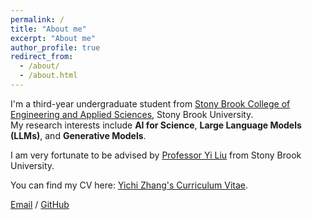 ```yaml
---
permalink: /
title: "About me"
excerpt: "About me"
author_profile: true
redirect_from: 
  - /about/
  - /about.html
---
```


I'm a third-year undergraduate student from [Stony Brook College of Engineering and Applied Sciences](https://www.stonybrook.edu/commcms/ceas/), Stony Brook University.  
My research interests include **AI for Science**, **Large Language Models (LLMs)**, and **Generative Models**.

I am very fortunate to be advised by [Professor Yi Liu](https://jacoblau0513.github.io/) from Stony Brook University.

You can find my CV here: [Yichi Zhang's Curriculum Vitae](..YichiZhang.github.io/assets/Yichi_Zhang_CV.pdf).

[Email](mailto:yichi.zhang@stonybrook.edu) / [GitHub](https://github.com/YichiXiaoju)

